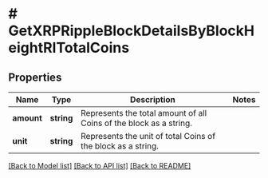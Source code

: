 # # GetXRPRippleBlockDetailsByBlockHeightRITotalCoins

## Properties

Name | Type | Description | Notes
------------ | ------------- | ------------- | -------------
**amount** | **string** | Represents the total amount of all Coins of the block as a string. |
**unit** | **string** | Represents the unit of total Coins of the block as a string. |

[[Back to Model list]](../../README.md#models) [[Back to API list]](../../README.md#endpoints) [[Back to README]](../../README.md)
